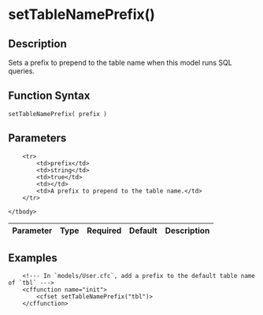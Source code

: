 # setTableNamePrefix()

## Description
Sets a prefix to prepend to the table name when this model runs SQL queries.

## Function Syntax
	setTableNamePrefix( prefix )


## Parameters
<table>
	<thead>
		<tr>
			<th>Parameter</th>
			<th>Type</th>
			<th>Required</th>
			<th>Default</th>
			<th>Description</th>
		</tr>
	</thead>
	<tbody>
		
		<tr>
			<td>prefix</td>
			<td>string</td>
			<td>true</td>
			<td></td>
			<td>A prefix to prepend to the table name.</td>
		</tr>
		
	</tbody>
</table>


## Examples
	
		<!--- In `models/User.cfc`, add a prefix to the default table name of `tbl` --->
		<cffunction name="init">
			<cfset setTableNamePrefix("tbl")>
		</cffunction>
